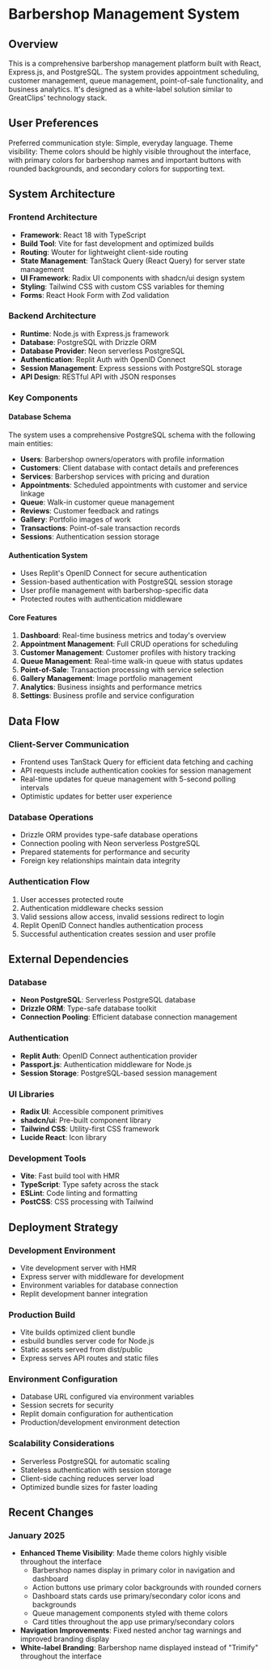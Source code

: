 # Barbershop Management System

## Overview

This is a comprehensive barbershop management platform built with React, Express.js, and PostgreSQL. The system provides appointment scheduling, customer management, queue management, point-of-sale functionality, and business analytics. It's designed as a white-label solution similar to GreatClips' technology stack.

## User Preferences

Preferred communication style: Simple, everyday language.
Theme visibility: Theme colors should be highly visible throughout the interface, with primary colors for barbershop names and important buttons with rounded backgrounds, and secondary colors for supporting text.

## System Architecture

### Frontend Architecture
- **Framework**: React 18 with TypeScript
- **Build Tool**: Vite for fast development and optimized builds
- **Routing**: Wouter for lightweight client-side routing
- **State Management**: TanStack Query (React Query) for server state management
- **UI Framework**: Radix UI components with shadcn/ui design system
- **Styling**: Tailwind CSS with custom CSS variables for theming
- **Forms**: React Hook Form with Zod validation

### Backend Architecture
- **Runtime**: Node.js with Express.js framework
- **Database**: PostgreSQL with Drizzle ORM
- **Database Provider**: Neon serverless PostgreSQL
- **Authentication**: Replit Auth with OpenID Connect
- **Session Management**: Express sessions with PostgreSQL storage
- **API Design**: RESTful API with JSON responses

### Key Components

#### Database Schema
The system uses a comprehensive PostgreSQL schema with the following main entities:
- **Users**: Barbershop owners/operators with profile information
- **Customers**: Client database with contact details and preferences
- **Services**: Barbershop services with pricing and duration
- **Appointments**: Scheduled appointments with customer and service linkage
- **Queue**: Walk-in customer queue management
- **Reviews**: Customer feedback and ratings
- **Gallery**: Portfolio images of work
- **Transactions**: Point-of-sale transaction records
- **Sessions**: Authentication session storage

#### Authentication System
- Uses Replit's OpenID Connect for secure authentication
- Session-based authentication with PostgreSQL session storage
- User profile management with barbershop-specific data
- Protected routes with authentication middleware

#### Core Features
1. **Dashboard**: Real-time business metrics and today's overview
2. **Appointment Management**: Full CRUD operations for scheduling
3. **Customer Management**: Customer profiles with history tracking
4. **Queue Management**: Real-time walk-in queue with status updates
5. **Point-of-Sale**: Transaction processing with service selection
6. **Gallery Management**: Image portfolio management
7. **Analytics**: Business insights and performance metrics
8. **Settings**: Business profile and service configuration

## Data Flow

### Client-Server Communication
- Frontend uses TanStack Query for efficient data fetching and caching
- API requests include authentication cookies for session management
- Real-time updates for queue management with 5-second polling intervals
- Optimistic updates for better user experience

### Database Operations
- Drizzle ORM provides type-safe database operations
- Connection pooling with Neon serverless PostgreSQL
- Prepared statements for performance and security
- Foreign key relationships maintain data integrity

### Authentication Flow
1. User accesses protected route
2. Authentication middleware checks session
3. Valid sessions allow access, invalid sessions redirect to login
4. Replit OpenID Connect handles authentication process
5. Successful authentication creates session and user profile

## External Dependencies

### Database
- **Neon PostgreSQL**: Serverless PostgreSQL database
- **Drizzle ORM**: Type-safe database toolkit
- **Connection Pooling**: Efficient database connection management

### Authentication
- **Replit Auth**: OpenID Connect authentication provider
- **Passport.js**: Authentication middleware for Node.js
- **Session Storage**: PostgreSQL-based session management

### UI Libraries
- **Radix UI**: Accessible component primitives
- **shadcn/ui**: Pre-built component library
- **Tailwind CSS**: Utility-first CSS framework
- **Lucide React**: Icon library

### Development Tools
- **Vite**: Fast build tool with HMR
- **TypeScript**: Type safety across the stack
- **ESLint**: Code linting and formatting
- **PostCSS**: CSS processing with Tailwind

## Deployment Strategy

### Development Environment
- Vite development server with HMR
- Express server with middleware for development
- Environment variables for database connection
- Replit development banner integration

### Production Build
- Vite builds optimized client bundle
- esbuild bundles server code for Node.js
- Static assets served from dist/public
- Express serves API routes and static files

### Environment Configuration
- Database URL configured via environment variables
- Session secrets for security
- Replit domain configuration for authentication
- Production/development environment detection

### Scalability Considerations
- Serverless PostgreSQL for automatic scaling
- Stateless authentication with session storage
- Client-side caching reduces server load
- Optimized bundle sizes for faster loading

## Recent Changes

### January 2025
- **Enhanced Theme Visibility**: Made theme colors highly visible throughout the interface
  - Barbershop names display in primary color in navigation and dashboard
  - Action buttons use primary color backgrounds with rounded corners
  - Dashboard stats cards use primary/secondary color icons and backgrounds
  - Queue management components styled with theme colors
  - Card titles throughout the app use primary/secondary colors
- **Navigation Improvements**: Fixed nested anchor tag warnings and improved branding display
- **White-label Branding**: Barbershop name displayed instead of "Trimify" throughout the interface